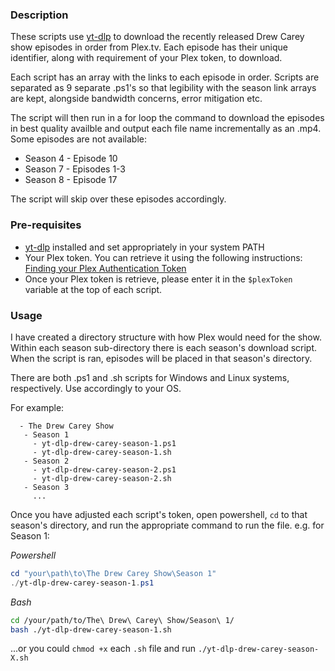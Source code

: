 ### Description
These scripts use [yt-dlp](https://github.com/yt-dlp/yt-dlp) to download the recently released Drew Carey show episodes in order from Plex.tv. Each episode has their unique identifier, along with requirement of your Plex token, to download. 

Each script has an array with the links to each episode in order. Scripts are separated as 9 separate .ps1's so that legibility with the season link arrays are kept, alongside bandwidth concerns, error mitigation etc.

The script will then run in a for loop the command to download the episodes in best quality availble and output each file name incrementally as an .mp4. Some episodes are not available:
  - Season 4 - Episode 10
  - Season 7 - Episodes 1-3
  - Season 8 - Episode 17

The script will skip over these episodes accordingly.

### Pre-requisites

 - [yt-dlp](https://github.com/yt-dlp/yt-dlp) installed and set appropriately in your system PATH
 - Your Plex token. You can retrieve it using the following instructions: [Finding your Plex Authentication Token](https://support.plex.tv/articles/204059436-finding-an-authentication-token-x-plex-token/)
 - Once your Plex token is retrieve, please enter it in the `$plexToken` variable at the top of each script.

 ### Usage
 I have created a directory structure with how Plex would need for the show. Within each season sub-directory there is each season's download script. When the script is ran, episodes will be placed in that season's directory. 

 There are both .ps1 and .sh scripts for Windows and Linux systems, respectively. Use accordingly to your OS.

 For example:

 ```
   - The Drew Carey Show
    - Season 1
      - yt-dlp-drew-carey-season-1.ps1
      - yt-dlp-drew-carey-season-1.sh
    - Season 2
      - yt-dlp-drew-carey-season-2.ps1
      - yt-dlp-drew-carey-season-2.sh
    - Season 3
      ...
 ```

 Once you have adjusted each script's token, open powershell, `cd` to that season's directory, and run the appropriate command to run the file. e.g. for Season 1:

*Powershell*
 ``` powershell
 cd "your\path\to\The Drew Carey Show\Season 1"
 ./yt-dlp-drew-carey-season-1.ps1
 ```

 *Bash*
 ``` bash
 cd /your/path/to/The\ Drew\ Carey\ Show/Season\ 1/
 bash ./yt-dlp-drew-carey-season-1.sh
 ``` 

...or you could `chmod +x` each `.sh` file and run `./yt-dlp-drew-carey-season-X.sh`
